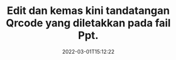 ---
############################# Static ############################
layout: "auto-gen-signature"
date: 2022-03-01T15:12:22
draft: false
operation: Update
signaturetype: Qrcode
fileformat: Ppt
productName: .NET
lang: ms
productCode: net
otherformats: pdf doc docx docm dot dotm dotx odt ott rtf xls xlsx xlsm xlsb csv ods ots xltx xltm ppt pptx pps ppsx odp otp potx potm pptm ppsm
breadcrumb: Put Qrcode signature on Ppt for C#

############################# Head ############################
head_title: "Kemas kini tandatangan Qrcode yang diletakkan pada fail Ppt dengan C#"
head_description: "Gunakan kod .NET yang ringkas dan mudah untuk kemas kini tandatangan Qrcode dalam dokumen Ppt yang ditandatangani."

############################# Header ############################
title: "Edit dan kemas kini tandatangan Qrcode yang diletakkan pada fail Ppt."
description: "API untuk .NET menyediakan kefungsian untuk tandatangan Qrcode mengemas kini pada dokumen Ppt. Kemas kini e-tandatangan di dalam dokumen Ppt anda dengan beberapa baris kod C# dengan cepat dan mudah."
bg_image: "https://cms.admin.containerize.com/templates/aspose/App_Themes/V3/images/bg/header1.png"
bg_overlay: false
button:
    enable: true

############################# SubMenu ############################
submenu:
    enable: true

    left:
        img_alt: "GroupDocs.Signature for .NET"
        image: "https://cms.admin.containerize.com/templates/groupdocs/images/product-logos/90x90-noborder/groupdocs-signature-net.png"
        product: "GroupDocs.Signature"
        platform: ".NET"



############################# About ############################
about:
    enable: true
    title: "Ketahui tentang ciri API GroupDocs.Signature for .NET."
    content: |
        Kefungsian API [GroupDocs.Signature for .NET](https://products.groupdocs.com/signature/net/) mengandungi banyak pilihan cara untuk memproses dalam format dokumen permintaan dengan menggunakan tandatangan elektronik. Spektrum luas e-tandatangan seperti teks, imej, sijil digital, kod bar, kod QR, setem atau metadata disokong. Pelanggan boleh menambah, mengalih keluar, mengedit, mengesahkan atau mencari tandatangan digital pada PDF, dokumen MS Word, buku kerja MS Excel, persembahan MS PowerPoint, fail Adobe Photoshop dan pelbagai format imej. Banyak ciri dan tetapan berguna tersedia.
    

############################# Steps ############################
steps:
    enable: true
    title_left: "Cara menukar tandatangan Qrcode dalam dokumen Ppt anda"
    content_left: |
        [GroupDocs.Signature for .NET](https://products.groupdocs.com/signature/net/) termasuk ciri berguna seperti pengemaskinian tandatangan Qrcode yang diletakkan pada dokumen Ppt. Ia memungkinkan untuk menukar ciri tandatangan tanpa kod tambahan.
        
        * Sebagai permulaan, buat objek Tandatangan yang lulus sebagai laluan parameter pembina ke dokumen yang sepatutnya dikemas kini.
        * Kemudian, nyatakan objek tandatangan tertentu yang sesuai dan sediakan pengecam dan sifatnya yang perlu diubah.
        * Akhir sekali, panggil kaedah Kemas Kini Tandatangan yang menghantar objek tandatangan tertentu.
        * Proses mengemas kini keputusan kepada notis anda.

    title_right: "Keperluan Sistem"
    content_right: |
        GroupDocs.Signature for .NET disokong pada semua platform dan sistem pengendalian utama. Sebelum melaksanakan kod di bawah, sila pastikan anda mempunyai prasyarat berikut dipasang pada sistem anda.

        * Sistem pengendalian: Microsoft Windows, Linux, MacOS
        * Persekitaran pembangunan: Microsoft Visual Studio, Xamarin, MonoDevelop
        * Frameworks: .NET Framework, .NET Standard, .NET Core, Mono
        * Muat turun versi terkini GroupDocs.Signature for .NET daripada [Nuget](https://www.nuget.org/packages/groupdocs.signature)
         
    code: |
        ```csharp    
                
        // Set up input Ppt file
        string filePath = "input.ppt";

        // Instantiate Signature for input file
        using (GroupDocs.Signature.Signature signature = new GroupDocs.Signature.Signature(filePath))
        {
                // Id of signature which is supposed to be updated
                // such Id might be got as a result of search operation
                string id = "eff64a14-dad9-47b0-88e5-2ee4e3604e71";

                // provide signature features to update
                // set up particular signature id
                QrCodeSignature signatureToUpdate = new QrCodeSignature(id)
                {
                    // specify signature width
                    Width = 200,
                    // specify signature height
                    Height = 200,
                    // set left position
                    Left = 120,
                    // set top position
                    Top = 160
                };

                // update signature
                bool updateResult = signature.Update(signatureToUpdate);

                // process updation result
                if (updateResult)
                {
                    Console.WriteLine("Signature was updated successfully!");
                }
        }

        ```

############################# Demos ############################
demos:
    enable: true
    title: "Mengemas kini tandatangan Qrcode pada halaman dokumen - Demo Langsung"
    content: |
       Edit pelbagai tandatangan elektronik dokumen Ppt sekarang dengan melawati tapak web [GroupDocs.Signature App](https://products.groupdocs.app/signature/family).          

############################# More Formats ############################
more_formats:
    enable: true
    title: "Kemas kini pelbagai tandatangan Qrcode melalui C#"
    content: |
        "Mengedit tandatangan digital yang diletakkan dalam pelbagai format dokumen. Kemas kini data tandatangan tanpa kod tambahan."
    format: 
       
       
back_to_top:
    enable: true
---